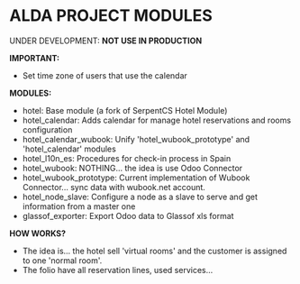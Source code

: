 # ALDA PROJECT MODULES

UNDER DEVELOPMENT: **NOT USE IN PRODUCTION**


**IMPORTANT:**
  - Set time zone of users that use the calendar

**MODULES:**
  - hotel: Base module (a fork of SerpentCS Hotel Module)
  - hotel_calendar: Adds calendar for manage hotel reservations and rooms configuration
  - hotel_calendar_wubook: Unify 'hotel_wubook_prototype' and 'hotel_calendar' modules
  - hotel_l10n_es: Procedures for check-in process in Spain
  - hotel_wubook: NOTHING... the idea is use Odoo Connector
  - hotel_wubook_prototype: Current implementation of Wubook Connector... sync data with wubook.net account.
  - hotel_node_slave: Configure a node as a slave to serve and get information from a master one
  - glassof_exporter: Export Odoo data to Glassof xls format

**HOW WORKS?**
  - The idea is... the hotel sell 'virtual rooms' and the customer is assigned to one 'normal room'.
  - The folio have all reservation lines, used services...
